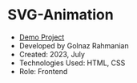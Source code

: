 # SVG-Animation

- [Demo Project](https://golnazrahmanian.github.io/SVG-Animation)
- Developed by Golnaz Rahmanian
- Created: 2023, July
- Technologies Used: HTML, CSS
- Role: Frontend
